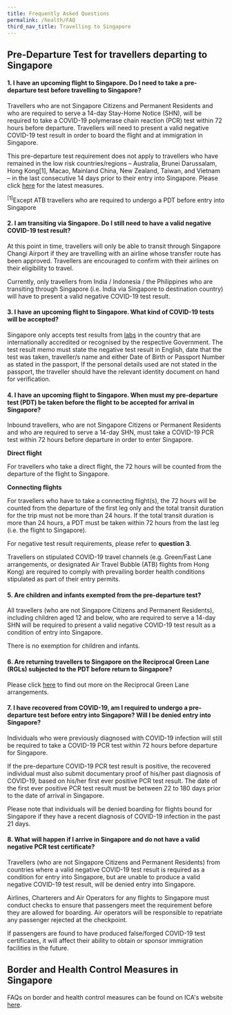```yaml
---
title: Frequently Asked Questions
permalink: /health/FAQ
third_nav_title: Travelling to Singapore
---
```


## **Pre-Departure Test for travellers departing to Singapore** 

#### 1. I have an upcoming flight to Singapore. Do I need to take a pre-departure test before travelling to Singapore? 

Travellers who are not Singapore Citizens and Permanent Residents and who are required to serve a 14-day Stay-Home Notice (SHN), will be required to take a COVID-19 polymerase chain reaction (PCR) test within 72 hours before departure. Travellers will need to present a valid negative COVID-19 test result in order to board the flight and at immigration in Singapore. 

This pre-departure test requirement does not apply to travellers who have remained in the low risk countries/regions – Australia, Brunei Darussalam, Hong Kong[1], Macao, Mainland China, New Zealand, Taiwan, and Vietnam – in the last consecutive 14 days prior to their entry into Singapore. Please click [here](/health) for the latest measures.

<sup>[1]</sup>Except ATB travellers who are required to undergo a PDT before entry into Singapore

#### 2.	I am transiting via Singapore. Do I still need to have a valid negative COVID-19 test result?

At this point in time, travellers will only be able to transit through Singapore Changi Airport if they are travelling with an airline whose transfer route has been approved. Travellers are encouraged to confirm with their airlines on their eligibility to travel. 

Currently, only travellers from India / Indonesia / the Philippines who are transiting through Singapore (i.e. India via Singapore to destination country) will have to present a valid negative COVID-19 test result. 

#### 3. I have an upcoming flight to Singapore. What kind of COVID-19 tests will be accepted? 

Singapore only accepts test results from [labs](https://www.moh.gov.sg/covid-19/accreditation-bodies-for-covid-19-testing) in the country that are internationally accredited or recognised by the respective Government. The test result memo must state the negative test result in English, date that the test was taken, traveller/s name and either Date of Birth or Passport Number as stated in the passport, If the personal details used are not stated in the passport, the traveller should have the relevant identity document on hand for verification. 

#### 4. I have an upcoming flight to Singapore. When must my pre-departure test (PDT) be taken before the flight to be accepted for arrival in Singapore?

Inbound travellers, who are not Singapore Citizens or Permanent Residents and who are required to serve a 14-day SHN, must take a COVID-19 PCR test within 72 hours before departure in order to enter Singapore. 

**Direct flight**

For travellers who take a direct flight, the 72 hours will be counted from the departure of the flight to Singapore.

**Connecting flights**

For travellers who have to take a connecting flight(s), the 72 hours will be counted from the departure of the first leg only and the total transit duration for the trip must not be more than 24 hours. If the total transit duration is more than 24 hours, a PDT must be taken within 72 hours from the last leg (i.e. the flight to Singapore).  

For negative test result requirements, please refer to **question 3**.

Travellers on stipulated COVID-19 travel channels (e.g. Green/Fast Lane arrangements, or designated Air Travel Bubble (ATB) flights from Hong Kong) are required to comply with prevailing border health conditions stipulated as part of their entry permits. 

#### 5.	Are children and infants exempted from the pre-departure test?

All travellers (who are not Singapore Citizens and Permanent Residents), including children aged 12 and below, who are required to serve a 14-day SHN will be required to present a valid negative COVID-19 test result as a condition of entry into Singapore. 

There is no exemption for children and infants. 

#### 6.	Are returning travellers to Singapore on the Reciprocal Green Lane (RGLs) subjected to the PDT before return to Singapore?

Please click [here](/arriving/overview) to find out more on the Reciprocal Green Lane arrangements.  

#### 7.	I have recovered from COVID-19, am I required to undergo a pre-departure test before entry into Singapore? Will I be denied entry into Singapore?

Individuals who were previously diagnosed with COVID-19 infection will still be required to take a COVID-19 PCR test within 72 hours before departure for Singapore. 

If the pre-departure COVID-19 PCR test result is positive, the recovered individual must also submit documentary proof of his/her past diagnosis of COVID-19, based on his/her first ever positive PCR test result. The date of the first ever positive PCR test result must be between 22 to 180 days prior to the date of arrival in Singapore. 

Please note that individuals will be denied boarding for flights bound for Singapore if they have a recent diagnosis of COVID-19 infection in the past 21 days. 

#### 8.	What will happen if I arrive in Singapore and do not have a valid negative PCR test certificate?

Travellers (who are not Singapore Citizens and Permanent Residents) from countries where a valid negative COVID-19 test result is required as a condition for entry into Singapore, but are unable to produce a valid negative COVID-19 test result, will be denied entry into Singapore. 

Airlines, Charterers and Air Operators for any flights to Singapore must conduct checks to ensure that passengers meet the requirement before they are allowed for boarding. Air operators will be responsible to repatriate any passenger rejected at the checkpoint. 

If passengers are found to have produced false/forged COVID-19 test certificates, it will affect their ability to obtain or sponsor immigration facilities in the future.

## **Border and Health Control Measures in Singapore**

FAQs on border and health control measures can be found on ICA's website <a href="https://va.ecitizen.gov.sg/cfp/customerpages/ICA/explorefaq.aspx?Category=75054" target="_blank">here</a>.
